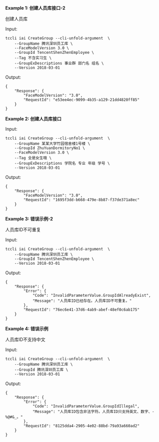 **Example 1: 创建人员库接口-2**

创建人员库

Input: 

```
tccli iai CreateGroup --cli-unfold-argument  \
    --GroupName 腾讯深圳员工库 \
    --FaceModelVersion 3.0 \
    --GroupId TencentShenZhenEmployee \
    --Tag 不含实习生 \
    --GroupExDescriptions 事业群 部门名 组名 \
    --Version 2018-03-01
```

Output: 
```
{
    "Response": {
        "FaceModelVersion": "3.0",
        "RequestId": "e53ee4ec-9099-4b35-a129-21dd4820ff85"
    }
}
```

**Example 2: 创建人员库接口**



Input: 

```
tccli iai CreateGroup --cli-unfold-argument  \
    --GroupName 某某大学竹园宿舍楼1号楼 \
    --GroupId ZhuYuanDormitoryNo1 \
    --FaceModelVersion 3.0 \
    --Tag 全是女生哦 \
    --GroupExDescriptions 学院名 专业 年级 学号 \
    --Version 2018-03-01
```

Output: 
```
{
    "Response": {
        "FaceModelVersion": "3.0",
        "RequestId": "1695f3dd-b668-479e-8b87-f37de371a8ec"
    }
}
```

**Example 3: 错误示例-2**

人员库ID不可重复

Input: 

```
tccli iai CreateGroup --cli-unfold-argument  \
    --GroupName 腾讯深圳员工库 \
    --GroupId TencentShenZhenEmployee \
    --Version 2018-03-01
```

Output: 
```
{
    "Response": {
        "Error": {
            "Code": "InvalidParameterValue.GroupIdAlreadyExist",
            "Message": "人员库ID已经存在。人员库ID不可重复。"
        },
        "RequestId": "76ec6e41-37d6-4ab9-abef-48ef0c6ab175"
    }
}
```

**Example 4: 错误示例**

人员库ID不支持中文

Input: 

```
tccli iai CreateGroup --cli-unfold-argument  \
    --GroupName 腾讯深圳员工库 \
    --GroupId 腾讯深圳员工库 \
    --Version 2018-03-01
```

Output: 
```
{
    "Response": {
        "Error": {
            "Code": "InvalidParameterValue.GroupIdIllegal",
            "Message": "人员库ID包含非法字符。人员库ID只支持英文、数字、-%@#&_。"
        },
        "RequestId": "8125dda4-2905-4e02-88bd-79a93a660ad2"
    }
}
```

